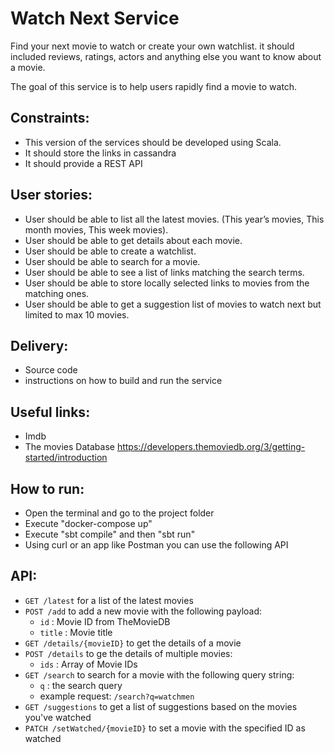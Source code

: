 # Watch Next Service

Find your next movie to watch or create your own watchlist.  it should included reviews, ratings, actors and anything else you want to know about a movie.

The goal of this service is to help users rapidly find a movie to watch.

## Constraints:
*  This version of the services should be developed using Scala.
*  It should store the links in cassandra
*  It should provide a REST API

## User stories:
*  User should be able to list all the latest movies. (This year’s movies, This month movies, This week movies).
*  User should be able to get details about each movie.
*  User should be able to create a watchlist.
*  User should be able to search for a movie.
*  User should be able to see a list of links matching the search terms.
*  User should be able to store locally selected links to movies from the matching ones.
*  User should be able to get a suggestion list of movies to watch next but limited to max 10 movies.

## Delivery:
*  Source code 
*  instructions on how to build and run the service

## Useful links:
*  Imdb
*  The movies Database https://developers.themoviedb.org/3/getting-started/introduction

## How to run:

*  Open the terminal and go to the project folder
*  Execute "docker-compose up"
*  Execute "sbt compile" and then "sbt run"
*  Using curl or an app like Postman you can use the following API

## API:

*  `GET /latest` for a list of the latest movies
*  `POST /add` to add a new movie with the following payload:
    *  `id` : Movie ID from TheMovieDB
    *  `title` : Movie title
*  `GET /details/{movieID}` to get the details of a movie
*  `POST /details` to ge the details of multiple movies:
    *  `ids` : Array of Movie IDs
*  `GET /search` to search for a movie with the following query string:
    *  `q` : the search query
    *  example request: `/search?q=watchmen`
*  `GET /suggestions` to get a list of suggestions based on the movies you've watched
*  `PATCH /setWatched/{movieID}` to set a movie with the specified ID as watched